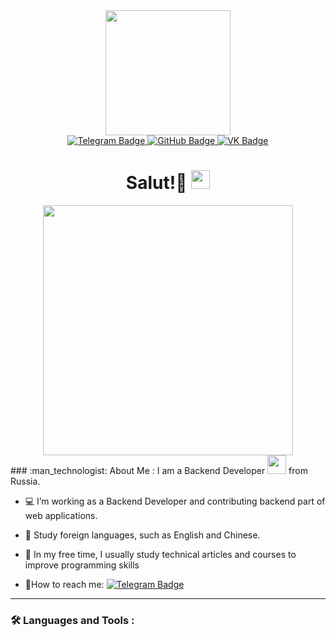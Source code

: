 <div id="header" align="center">
  <img src="https://media.giphy.com/media/Q8xuJjjxQHHJdHn7gJ/giphy.gif" width="200"/>
  <div id="badges" align="center">
    <a href="https://t.me/baixa_max">
      <img src="https://img.shields.io/badge/Telegram-blue?style=for-the-badge&logo=telegram&logoColor=white" alt="Telegram Badge"/>
    </a>
    <a href="https://github.com/baixa/">
      <img src="https://img.shields.io/badge/GitHub-black?style=for-the-badge&logo=github&logoColor=white" alt="GitHub Badge"/>
    </a>
    <a href="https://vk.com/baixa">
      <img src="https://img.shields.io/badge/VK-blue?style=for-the-badge&logo=vk&logoColor=white" alt="VK Badge"/>
    </a>
  </div>

  <h1 align="center">
    Salut!👻 
    <img src="https://media.giphy.com/media/hvRJCLFzcasrR4ia7z/giphy.gif" width="30px"/>
  </h1>
</div>

<div id="content">
  <div align="center">
    <img src="https://media.giphy.com/media/CcwLAV11cALh3OuEJ5/giphy.gif" width="400"/>
  </div>
  ### :man_technologist: About Me :
  I am a Backend Developer <img src="https://media.giphy.com/media/se6QSoA9i3SnuqOBrm/giphy.gif" width="30"> from Russia.
  
  - 💻 I’m working as a Backend Developer and contributing backend part of web applications.

  - 🔎 Study foreign languages, such as English and Chinese.

  - 👾 In my free time, I usually study technical articles and courses to improve programming skills 

  - 👜How to reach me: [![Telegram Badge](https://img.shields.io/badge/Telegram-blue?style=flat&logo=Telegram&logoColor=white)](t.me/baixa_max)
</div>

---

### :hammer_and_wrench: Languages and Tools :
  


